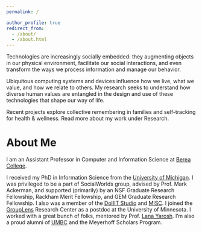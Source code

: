```yaml
---
permalink: /

author_profile: true
redirect_from: 
  - /about/
  - /about.html
---
```

Technologies are increasingly socially embedded: they augmenting objects in our physical environment, facilitate our social interactions, and even transform the ways we process information and manage our behavior.

Ubiquitous computing systems and devices influence how we live, what we value, and how we relate to others. My research seeks to understand how diverse human values are entangled in the design and use of these technologies that shape our way of life.

Recent projects explore collective remembering in families and self-tracking for health & wellness. Read more about my work under Research.

About Me
======
I am an Assistant Professor in Computer and Information Science at [Berea College](https://www.berea.edu/).

I received my PhD in Information Science from the [University of Michigan](http://si.umich.edu/). I was privileged to be a part of SocialWorlds group, advised by Prof. Mark Ackerman, and supported (primarily) by an NSF Graduate Research Fellowship, Rackham Merit Fellowship, and GEM Graduate Research Fellowship. I also was a member of the [DoIIIT Studio](http://doiiit.github.io/) and [MISC](http://misc.si.umich.edu/). I joined the [GroupLens](https://grouplens.org/) Research Center as a postdoc at the University of Minnesota. I worked with a great bunch of folks, mentored by Prof. [Lana Yarosh](http://lanayarosh.org/). I’m also a proud alumni of [UMBC](http://umbc.edu/) and the Meyerhoff Scholars Program.

